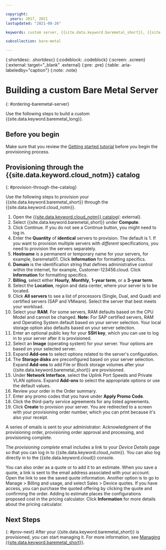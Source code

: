 ```yaml
---

copyright:
  years: 2017, 2021
lastupdated: "2021-08-26"

keywords: custom server, {{site.data.keyword.baremetal_short}}, {{site.data.keyword.cloud_notm}}

subcollection: bare-metal

---
```


{:shortdesc: .shortdesc}
{:codeblock: .codeblock}
{:screen: .screen}
{:external: target="_blank" .external}
{:pre: .pre}
{:table: .aria-labeledby="caption"}
{:note: .note}


# Building a custom Bare Metal Server
{: #ordering-baremetal-server}

Use the following steps to build a custom {{site.data.keyword.baremetal_long}}.

## Before you begin

Make sure that you review the [Getting started tutorial](https://test.cloud.ibm.com/docs/bare-metal?topic=bare-metal-getting-started) before you begin the provisioning process.

## Provisioning through the {{site.data.keyword.cloud_notm}} catalog
{: #provision-through-the-catalog}

Use the following steps to provision your {{site.data.keyword.baremetal_short}} through the {{site.data.keyword.cloud_notm}}.

1. Open the [{{site.data.keyword.cloud_notm}} catalog](https://cloud.ibm.com/catalog/){: external}.   
2. Select {{site.data.keyword.baremetal_short}} under **Compute**.
3. Click Continue. If you do not see a Continue button, you might need to log in.
4. Enter the **Quantity** of **identical** servers to provision. The default is 1. If you want to provision multiple servers with _different_ specifications, you need to provision the servers separately.
5. **Hostname** is a permanent or temporary name for your servers, for example, baremetal01. Click **Information** for formatting specifics.
6. **Domain** is the identification string that defines administrative control within the internet, for example, Customer-123456.cloud. Click **Information** for formatting specifics.
7. **Billing**, select either **Hourly**, **Monthly**, **1-year term**, or a **3-year term**.
8. Select the **Location**, region and data center, where your server is to be located.
9. Click **All servers** to see a list of processors (Single, Dual, and Quad) and certified servers (SAP and VMware). Select the server that best meets your workload.
10. Select your **RAM**. For some servers, RAM defaults based on the CPU Model and cannot be changed. **Note:** For SAP certified servers, RAM and Operating System default based on your server selection. Your local storage option also defaults based on your server selection.
11. Enter an optional public key for your **SSH key**, which you can use to log in to your server after it is provisioned.
12. Select an **Image** (operating system) for your server. Your options are based on your selected server.
13. Expand **Add-ons** to select options related to the server's configuration.
14. The **Storage disks** are preconfigured based on your server selection. Expand **Add-ons** to add File or Block storage volumes after your {{site.data.keyword.baremetal_short}} are provisioned.
15. Under **Network Interface**, select the Uplink Port Speeds and Private VLAN options. Expand **Add-ons** to select the appropriate options or use the default values.
16. Review your order in the Order summary.
17. Enter any promo codes that you have under **Apply Promo Code**.
18. Click the third-party service agreements for any listed agreements.
19. Click **Create** to provision your server. You are redirected to a screen with your provisioning order number, which you can print because it's also your receipt.

A series of emails is sent to your administrator: Acknowledgment of the provisioning order, provisioning order approval and processing, and provisioning complete.

The _provisioning complete_ email includes a link to your *Device Details* page so that you can log in to {{site.data.keyword.cloud_notm}}. You can also log directly in to the {{site.data.keyword.cloud}} console.

You can also order as a quote or to add it to an estimate. When you save a quote, a link is sent to the email address associated with your account. Open the link to see the saved quote information. Another option is to go to Manage > Billing and usage, and select Sales > Device quotes. If you have access, you can purchase the quoted offering by clicking the quote and confirming the order. Adding to estimate places the configurations proposed cost in the pricing calculator. Click **Information** for more details about the pricing calculator.

## Next Steps
{: #prov-next}
After your {{site.data.keyword.baremetal_short}} is provisioned, you can start managing it. For more information, see [Managing {{site.data.keyword.baremetal_short}}](/docs/bare-metal?topic=bare-metal-bm-manage-servers).
